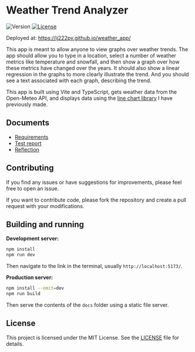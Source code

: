 # Weather Trend Analyzer

![Version](https://img.shields.io/github/package-json/v/ij222pv/weather_app)
[![License](https://img.shields.io/github/license/ij222pv/weather_app)](LICENSE)

Deployed at: https://ij222pv.github.io/weather_app/

This app is meant to allow anyone to view graphs over weather trends. The app should allow you to type in a location, select a number of weather metrics like temperature and snowfall, and then show a graph over how these metrics have changed over the years. It should also show a linear regression in the graphs to more clearly illustrate the trend. And you should see a text associated with each graph, describing the trend.

This app is built using Vite and TypeScript, gets weather data from the Open-Meteo API, and displays data using the [line chart library](https://github.com/ij222pv/line-chart) I have previously made.

## Documents 

- [Requirements](requirements.md)
- [Test report](test_report.md)
- [Reflection](reflection.md)

## Contributing

If you find any issues or have suggestions for improvements, please feel free to open an issue.

If you want to contribute code, please fork the repository and create a pull request with your modifications.

## Building and running

**Development server:**

```bash
npm install
npm run dev
```

Then navigate to the link in the terminal, usually `http://localhost:5173/`.

**Production server:**

```bash
npm install --omit=dev
npm run build
```

Then serve the contents of the `docs` folder using a static file server.

## License

This project is licensed under the MIT License. See the [LICENSE](LICENSE) file for details.